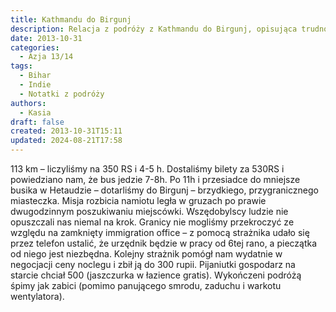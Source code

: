 ```yaml
---
title: Kathmandu do Birgunj
description: Relacja z podróży z Kathmandu do Birgunj, opisująca trudności w podróży, poszukiwanie noclegu oraz przygotowania do przekroczenia granicy z Indiami.
date: 2013-10-31
categories:
  - Azja 13/14
tags:
  - Bihar
  - Indie
  - Notatki z podróży
authors:
  - Kasia
draft: false
created: 2013-10-31T15:11
updated: 2024-08-21T17:58
---
```

113 km – liczyliśmy na 350 RS i 4-5 h. Dostaliśmy bilety za 530RS i powiedziano nam, że bus jedzie 7-8h. Po 11h i przesiadce do mniejsze busika w Hetaudzie – dotarliśmy do Birgunj – brzydkiego, przygranicznego miasteczka. Misja rozbicia namiotu legła w gruzach po prawie dwugodzinnym poszukiwaniu miejscówki. Wszędobylscy ludzie nie opuszczali nas niemal na krok. Granicy nie mogliśmy przekroczyć ze względu na zamknięty immigration office – z pomocą strażnika udało się przez telefon ustalić, że urzędnik będzie w pracy od 6tej rano, a pieczątka od niego jest niezbędna. Kolejny strażnik pomógł nam wydatnie w negocjacji ceny noclegu i zbił ją do 300 rupii. Pijaniutki gospodarz na starcie chciał 500 (jaszczurka w łazience gratis). Wykończeni podróżą śpimy jak zabici (pomimo panującego smrodu, zaduchu i warkotu wentylatora).